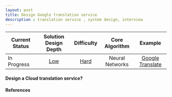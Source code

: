```yaml
---
layout: post
title: Design Google translation service
description : translation service , system design, interview
---
```

| Current Status | Solution Design Depth  |  Difficulty  | Core Algorithm | Example |
| ------------- |:-------------:| :-----:|:-----:|:-----:|
| In Progress      | [Low](https://siddharthsingh89.github.io/translation-service/) | [Hard](https://siddharthsingh89.github.io/translation-service/) | Neural Networks | [Google Translate](https://translate.google.com/ "google")|

#### Design a Cloud translation service?


#### References


